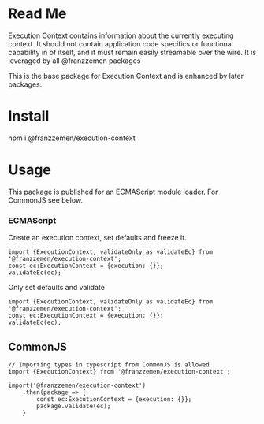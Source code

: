 # Read Me
Execution Context contains information about the currently executing context.  It should not contain application 
code specifics or functional capability in of itself, and it must remain easily streamable over the wire.  It is 
leveraged by all @franzzemen packages

This is the base package for Execution Context and is enhanced by later packages.

# Install

npm i @franzzemen/execution-context

# Usage

This package is published for an ECMAScript module loader.  For CommonJS see below.

### ECMAScript

Create an execution context, set defaults and freeze it.

    import {ExecutionContext, validateOnly as validateEc} from '@franzzemen/execution-context';
    const ec:ExecutionContext = {execution: {}};
    validateEc(ec);

Only set defaults and validate

    import {ExecutionContext, validateOnly as validateEc} from '@franzzemen/execution-context';
    const ec:ExecutionContext = {execution: {}};
    validateEc(ec);

## CommonJS

    // Importing types in typescript from CommonJS is allowed
    import {ExecutionContext} from '@franzzemen/execution-context';

    import('@franzzemen/execution-context')
        .then(package => {
            const ec:ExecutionContext = {execution: {}};
            package.validate(ec);
        }

